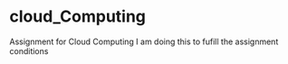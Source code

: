 # cloud_Computing
Assignment for Cloud Computing
I am doing this to fufill the assignment conditions 
